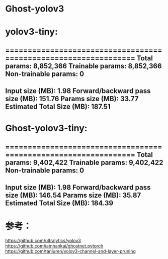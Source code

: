 # Ghost-yolov3

# yolov3-tiny:

================================================================
Total params: 8,852,366
Trainable params: 8,852,366
Non-trainable params: 0
----------------------------------------------------------------
Input size (MB): 1.98
Forward/backward pass size (MB): 151.76
Params size (MB): 33.77
Estimated Total Size (MB): 187.51
----------------------------------------------------------------

# Ghost-yolov3-tiny:
================================================================
Total params: 9,402,422
Trainable params: 9,402,422
Non-trainable params: 0
----------------------------------------------------------------
Input size (MB): 1.98
Forward/backward pass size (MB): 146.54
Params size (MB): 35.87
Estimated Total Size (MB): 184.39
----------------------------------------------------------------

# 参考：

https://github.com/ultralytics/yolov3 
https://github.com/iamhankai/ghostnet.pytorch
https://github.com/tanluren/yolov3-channel-and-layer-pruning
